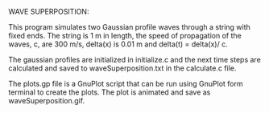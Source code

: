 WAVE SUPERPOSITION:

 This program simulates two Gaussian profile waves through a string with fixed ends. The string is 1 m in length, the speed of propagation of the waves, c, are 300 m/s, delta(x) is 0.01 m and delta(t) = delta(x)/ c.

 The gaussian profiles are initialized in initialize.c and the next time steps are calculated and saved to waveSuperposition.txt in the calculate.c file.

 The plots.gp file is a GnuPlot script that can be run using GnuPlot form terminal to create the plots. The plot is animated and save as waveSuperposition.gif.